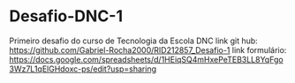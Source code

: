 # Desafio-DNC-1
Primeiro desafio do curso de Tecnologia da Escola DNC
link git hub: https://github.com/Gabriel-Rocha2000/RID212857_Desafio-1
link formulário: https://docs.google.com/spreadsheets/d/1HEiqSQ4mHxePeTEB3LL8YqFgo3Wz7L1qElGHdoxc-ps/edit?usp=sharing

